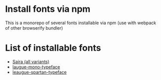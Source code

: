 # Install fonts via npm

This is a monorepo of several fonts installable via npm (use with webpack of other browserify bundler)

# List of installable fonts

- [Saira (all variants)][saira]
- [laugue-mono-typeface][league-mono]
- [leaugue-spartan-typeface][league-spartan]

[saira]: ./packages/saira-typeface/README.md
[league-mono]: ./packages/league-mono-typeface/README.md
[league-spartan]: ./packages/league-spartan/README.md
